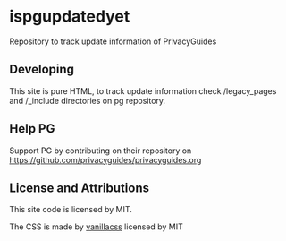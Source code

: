 # ispgupdatedyet

Repository to track update information of PrivacyGuides

## Developing

This site is pure HTML, to track update information check /legacy_pages and /\_include directories on pg repository.

## Help PG

Support PG by contributing on their repository on <https://github.com/privacyguides/privacyguides.org>

## License and Attributions

This site code is licensed by MIT.

The CSS is made by [vanillacss](https://vanillacss.com) licensed by MIT
